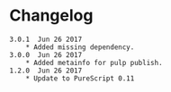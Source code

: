 Changelog
=========

    3.0.1  Jun 26 2017
        * Added missing dependency.
    3.0.0  Jun 26 2017
        * Added metainfo for pulp publish.
    1.2.0  Jun 26 2017
        * Update to PureScript 0.11

